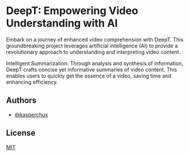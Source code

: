 
# DeepT: Empowering Video Understanding with AI

 Embark on a journey of enhanced video comprehension with DeepT. This groundbreaking project leverages artificial intelligence (AI) to provide a revolutionary approach to understanding and interpreting video content.

Intelligent Summarization: Through analysis and synthesis of information, DeepT crafts concise yet informative summaries of video content. This enables users to quickly get the essence of a video, saving time and enhancing efficiency.
## Authors

- [@kasperchux](https://www.github.com/kasperchux)


## License

[MIT](https://choosealicense.com/licenses/mit/)

